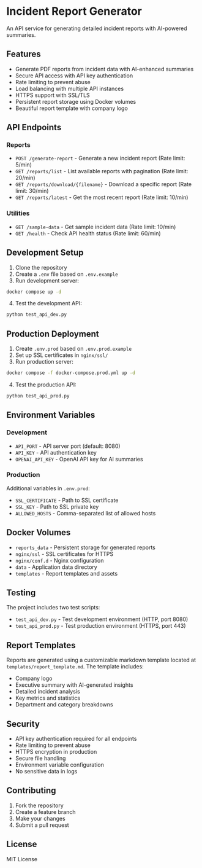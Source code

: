 # Incident Report Generator

An API service for generating detailed incident reports with AI-powered summaries.

## Features

- Generate PDF reports from incident data with AI-enhanced summaries
- Secure API access with API key authentication
- Rate limiting to prevent abuse
- Load balancing with multiple API instances
- HTTPS support with SSL/TLS
- Persistent report storage using Docker volumes
- Beautiful report template with company logo

## API Endpoints

### Reports
- `POST /generate-report` - Generate a new incident report (Rate limit: 5/min)
- `GET /reports/list` - List available reports with pagination (Rate limit: 20/min)
- `GET /reports/download/{filename}` - Download a specific report (Rate limit: 30/min)
- `GET /reports/latest` - Get the most recent report (Rate limit: 10/min)

### Utilities
- `GET /sample-data` - Get sample incident data (Rate limit: 10/min)
- `GET /health` - Check API health status (Rate limit: 60/min)

## Development Setup

1. Clone the repository
2. Create a `.env` file based on `.env.example`
3. Run development server:
```bash
docker compose up -d
```

4. Test the development API:
```bash
python test_api_dev.py
```

## Production Deployment

1. Create `.env.prod` based on `.env.prod.example`
2. Set up SSL certificates in `nginx/ssl/`
3. Run production server:
```bash
docker compose -f docker-compose.prod.yml up -d
```

4. Test the production API:
```bash
python test_api_prod.py
```

## Environment Variables

### Development
- `API_PORT` - API server port (default: 8080)
- `API_KEY` - API authentication key
- `OPENAI_API_KEY` - OpenAI API key for AI summaries

### Production
Additional variables in `.env.prod`:
- `SSL_CERTIFICATE` - Path to SSL certificate
- `SSL_KEY` - Path to SSL private key
- `ALLOWED_HOSTS` - Comma-separated list of allowed hosts

## Docker Volumes

- `reports_data` - Persistent storage for generated reports
- `nginx/ssl` - SSL certificates for HTTPS
- `nginx/conf.d` - Nginx configuration
- `data` - Application data directory
- `templates` - Report templates and assets

## Testing

The project includes two test scripts:
- `test_api_dev.py` - Test development environment (HTTP, port 8080)
- `test_api_prod.py` - Test production environment (HTTPS, port 443)

## Report Templates

Reports are generated using a customizable markdown template located at `templates/report_template.md`. The template includes:
- Company logo
- Executive summary with AI-generated insights
- Detailed incident analysis
- Key metrics and statistics
- Department and category breakdowns

## Security

- API key authentication required for all endpoints
- Rate limiting to prevent abuse
- HTTPS encryption in production
- Secure file handling
- Environment variable configuration
- No sensitive data in logs

## Contributing

1. Fork the repository
2. Create a feature branch
3. Make your changes
4. Submit a pull request

## License

MIT License
